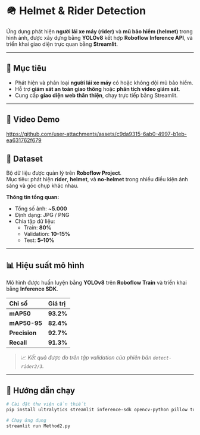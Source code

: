 # 🪖 Helmet & Rider Detection

Ứng dụng phát hiện **người lái xe máy (rider)** và **mũ bảo hiểm (helmet)** trong hình ảnh, được xây dựng bằng **YOLOv8** kết hợp **Roboflow Inference API**, và triển khai giao diện trực quan bằng **Streamlit**.

---

## 🎯 Mục tiêu

- Phát hiện và phân loại **người lái xe máy** có hoặc không đội mũ bảo hiểm.  
- Hỗ trợ **giám sát an toàn giao thông** hoặc **phân tích video giám sát**.  
- Cung cấp **giao diện web thân thiện**, chạy trực tiếp bằng Streamlit.
---
## 🎥 Video Demo

https://github.com/user-attachments/assets/c9da9315-6ab0-4997-b1eb-ea631762f679

## 🧾 Dataset

Bộ dữ liệu được quản lý trên **Roboflow Project**.  
Mục tiêu: phát hiện **rider**, **helmet**, và **no-helmet** trong nhiều điều kiện ánh sáng và góc chụp khác nhau.

**Thông tin tổng quan:**
- Tổng số ảnh: ~**5.000**  
- Định dạng: JPG / PNG  
- Chia tập dữ liệu:  
  - Train: **80%**  
  - Validation: **10–15%**  
  - Test: **5–10%**

---

## 📊 Hiệu suất mô hình

Mô hình được huấn luyện bằng **YOLOv8** trên **Roboflow Train** và triển khai bằng **Inference SDK**.

| Chỉ số | Giá trị |
|:-------|:--------|
| **mAP50** | **93.2%** |
| **mAP50-95** | **82.4%** |
| **Precision** | **92.7%** |
| **Recall** | **91.3%** |

> 📈 *Kết quả được đo trên tập validation của phiên bản `detect-rider2/3`.*

---

## 🚀 Hướng dẫn chạy

```bash
# Cài đặt thư viện cần thiết
pip install ultralytics streamlit inference-sdk opencv-python pillow torch torchvision

# Chạy ứng dụng
streamlit run Method2.py
